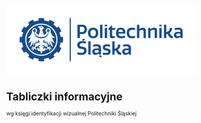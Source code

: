 ![Politechnika Śląska](politechnika_sl_logo_poziom_pl_rgb.png)

# Tabliczki informacyjne

wg księgi identyfikacji wizualnej Politechniki Śląskiej
